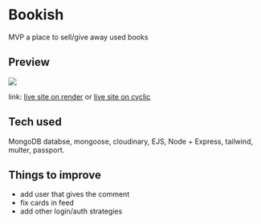 # Bookish

MVP a place to sell/give away used books

## Preview

![](https://ik.imagekit.io/a8p7pl7hs/git-previews/books1_s3M1_zvWw9.gif?ik-sdk-version=javascript-1.4.3&updatedAt=1671648874022)

link: [live site on render](https://bookish-fe8v.onrender.com) or [live site on cyclic](https://bookish.cyclic.app)

## Tech used

MongoDB databse, mongoose, cloudinary, EJS, Node + Express, tailwind, multer, passport.

## Things to improve

- add user that gives the comment
- fix cards in feed
- add other login/auth strategies